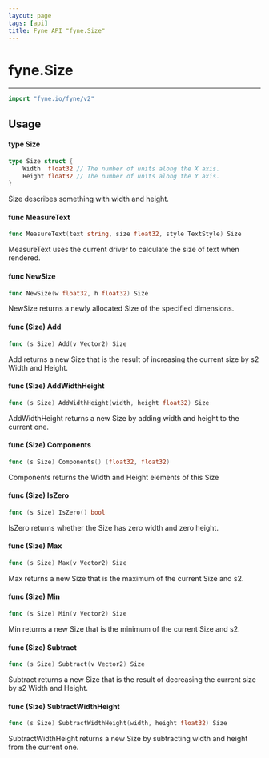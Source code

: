 ```yaml
---
layout: page
tags: [api]
title: Fyne API "fyne.Size"
---
```


# fyne.Size
---
```go
import "fyne.io/fyne/v2"
```

## Usage

#### type Size

```go
type Size struct {
	Width  float32 // The number of units along the X axis.
	Height float32 // The number of units along the Y axis.
}
```

Size describes something with width and height.

#### func  MeasureText

```go
func MeasureText(text string, size float32, style TextStyle) Size
```
MeasureText uses the current driver to calculate the size of text when rendered.

#### func  NewSize

```go
func NewSize(w float32, h float32) Size
```
NewSize returns a newly allocated Size of the specified dimensions.

#### func (Size) Add

```go
func (s Size) Add(v Vector2) Size
```
Add returns a new Size that is the result of increasing the current size by s2 Width and Height.

#### func (Size) AddWidthHeight

```go
func (s Size) AddWidthHeight(width, height float32) Size
```
AddWidthHeight returns a new Size by adding width and height to the current one.

#### func (Size) Components

```go
func (s Size) Components() (float32, float32)
```
Components returns the Width and Height elements of this Size

#### func (Size) IsZero

```go
func (s Size) IsZero() bool
```
IsZero returns whether the Size has zero width and zero height.

#### func (Size) Max

```go
func (s Size) Max(v Vector2) Size
```
Max returns a new Size that is the maximum of the current Size and s2.

#### func (Size) Min

```go
func (s Size) Min(v Vector2) Size
```
Min returns a new Size that is the minimum of the current Size and s2.

#### func (Size) Subtract

```go
func (s Size) Subtract(v Vector2) Size
```
Subtract returns a new Size that is the result of decreasing the current size by s2 Width and Height.

#### func (Size) SubtractWidthHeight

```go
func (s Size) SubtractWidthHeight(width, height float32) Size
```
SubtractWidthHeight returns a new Size by subtracting width and height from the current one.
